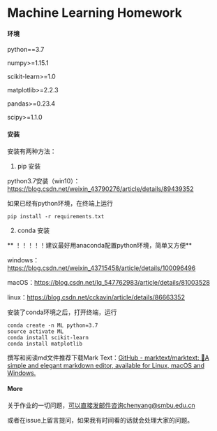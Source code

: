 # Machine Learning Homework

#### 环境

python==3.7

numpy>=1.15.1

scikit-learn>=1.0

matplotlib>=2.2.3

pandas>=0.23.4

scipy>=1.1.0

#### 安装

安装有两种方法：

1. pip 安装

python3.7安装（win10）：https://blog.csdn.net/weixin_43790276/article/details/89439352

如果已经有python环境，在终端上运行

```
pip install -r requirements.txt
```

2. conda 安装

** ！！！！！建议最好用anaconda配置python环境，简单又方便**

windows：https://blog.csdn.net/weixin_43715458/article/details/100096496

macOS：https://blog.csdn.net/lq_547762983/article/details/81003528

linux：https://blog.csdn.net/cckavin/article/details/86663352

安装了conda环境之后，打开终端，运行

```
conda create -n ML python=3.7
source activate ML
conda install scikit-learn
conda install matplotlib
```

撰写和阅读md文件推荐下载Mark Text：[GitHub - marktext/marktext: 📝A simple and elegant markdown editor, available for Linux, macOS and Windows.](https://github.com/marktext/marktext#download-and-installation)

#### More

关于作业的一切问题，可以直接发邮件咨询chenyang@smbu.edu.cn

或者在issue上留言提问，如果我有时间看的话就会处理大家的问题。
